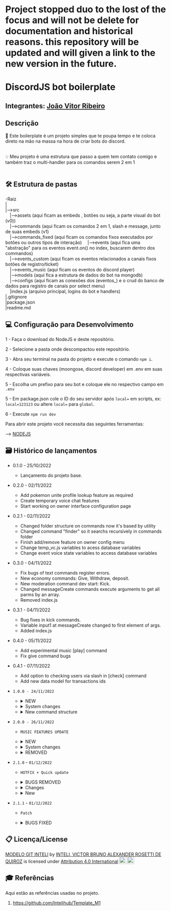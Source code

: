 # Project stopped duo to the lost of the focus and will not be delete for documentation and historical reasons. this repository will be updated and will given a link to the new version in the future.

# DiscordJS bot boilerplate

## Integrantes: <a href="https://www.linkedin.com/in/joao-vitor-ribeiro-de-lima-dev/">João Vitor Ribeiro</a>

## Descrição
📜 Este boilerplate é um projeto simples que te poupa tempo e te coloca direto na mão na massa na hora de criar bots do discord.
<br><br>

💡 Meu projeto é uma estrutura que passo a quem tem contato comigo e também traz o multi-handler para os comandos serem 2 em 1
<br><br>
## 🛠 Estrutura de pastas
-Raiz<br>
|<br>
|-->src<br>
  &emsp;|-->assets (aqui ficam as embeds , botões ou seja, a parte visual do bot (v0))<br>
  &emsp;|-->commands (aqui ficam os comandos 2 em 1, slash e message, junto de suas embeds (v1)<br>
  &emsp;|-->commands_fixed (aqui ficam os comandos fixos executados por botões ou outros tipos de interação)
  &emsp;|-->events (aqui fica uma "abstração" para os eventos event.on() no index, buscarem dentro dos commandos)<br>
  &emsp;|-->events_custom (aqui ficam os eventos relacionados a canais fixos botões de registro/ticket) <br>
  &emsp;|-->events_music (aqui ficam os eventos do discord player) <br>
  &emsp;|-->models (aqui fica a estrutura de dados do bot na mongodb) <br>
  &emsp;|-->configs (aqui ficam as conexões dos (eventos_<evento>) e o crud do banco de dados para registro de canais por select menu) <br>
  &emsp;|index.js (arquivo principal, logins do bot e handlers)<br>
|.gitignore<br>
|package.json<br>
|readme.md<br>

## 💻 Configuração para Desenvolvimento

1 - Faça o download do NodeJS e deste repositório.

2 - Selecione a pasta onde descompactou este repositório.

3 - Abra seu terminal na pasta do projeto e execute o comando `npm i`.

4 - Coloque suas chaves (moongose, discord developer) em .env em suas respectivas variáveis.

5 - Escolha um prefixo para seu bot e coloque ele no respectivo campo em `.env`

5 - Em package.json cole o ID do seu servidor após `local=` em scripts, ex: `local=123123` ou altere `local=` para `global`.

6 - Execute `npm run dev`

Para abrir este projeto você necessita das seguintes ferramentas:

--> <a href="nodejs.org"> NODEJS </a>

## 🗃 Histórico de lançamentos

* 0.1.0 - 25/10/2022
    * Lançamento do projeto base.
* 0.2.0 - 02/11/2022
    * Add pokemon unite profile lookup feature as required
    * Create temporary voice chat features
    * Start working on owner interface configuration page
* 0.2.1 - 02/11/2022
    * Changed folder structure on commands now it's based by utility
    * Changed command "finder" so it searchs recursively in commands folder
    * Finish add/remove feature on owner config menu
    * Change temp_vc.js variables to acess database variables
    * Change event voice state variables to access database variables
* 0.3.0 - 04/11/2022
    * Fix bugs of text commands register errors.
    * New economy commands: Give, Withdraw, deposit.
    * New moderation command dev start: Kick.
    * Changed messageCreate commands execute arguments to get all parms by an array.
    * Removed index.js
* 0.3.1 - 04/11/2022
    * Bug fixes in kick commands.
    * Variable input1 at messageCreate changed to first element of args.
    * Added index.js
* 0.4.0 - 05/11/2022
    * Add experimental music [play] command
    * Fix give command bugs
* 0.4.1 - 07/11/2022
    * Add option to checking users via slash in [check] command
    * Add new data model for transactions ids
* `1.0.0 - 24/11/2022`
    * <details><summary>NEW</summary>

        * Tickets command added at config.js
        * Model for perks creation
        * Rob command
        * Music commands: [STOP, SKIP, SHUFFLE, QUEUE]
    * <details><summary>System changes</summary>

        * Code refactored in general
        * `crud folder created` inside configs for CRUD commands.
        * `Commands_fixed && events_custom folders` created for holding fixed commands, like ticket button.
        * Now index.js `exports` the client
        * Now command loader ignores "_embeds.js" files
        * Economy embeds changed
        * Daily command now adds to wallet instead of Bank
        * Perks, Transactions, guilds, User `schemas added/changed`
    * <details><summary>New command structure</summary>

        * Recomended to use new structure for new commands: `New folder` using the `command name` with a `'_embeds.js' file inside` and also a command file that has the same name as the folder.
    </details>
* `2.0.0 - 26/11/2022`
    * `MUSIC FEATURES UPDATE`
    * <details><summary>NEW</summary>

        * Play command added.
        * `Shuffle, queue, pause, stop, skip, loop and pause` commands added.
        * NEW schema for playlists in general.
        * NEW folder `events_music` created for holding all discord-player `music events`.
        * NEW "button" handler created at `interactionCreate` in `events_custom`.
    </details>

    * <details><summary>System changes</summary>

        * `Tickets` events changed according to `fixed buttons rules` and moved to `commands_fixed/ticket`
        * Guild schema changed to hold music features for individual guilds.
        * User schema changed to hold private user music features data.
        * Edited folder `commands_fixed` strucutre for holding all `fixed buttons` commands.
        * old `music` commands refactored.
    </details>

    * <details><summary>REMOVED</summary>

        * `unite_api` deleted.
        * old `music assets` at `assets folder` deleted.
    </details>
* `2.1.0` - `01/12/2022`
    * `HOTFIX + Quick update`
    * <details><summary>BUGS REMOVED</summary>

        * `fixed` music `loop` bug when player is not defined.
        * `fixed` pause and queue slash commands.
        * `fixed` bug when pressing queue button doesn't show the actual queue and just show when using chat input commands
    </details>
       
    * <details><summary>Changes</summary>

        * `Pause-Skip-Stop` commands now requires user to be admin/music owner
        * Play embeds now calc total playlist length and display single songs duration.
        * Queue embeds changed to display how many pages is there.
        * Almost everthing in music changed to `check permissions` before command execution, using `emojis`
    </details>

    * <details><summary>New</summary>

        * New button to change the added song when `play` command is triggered in case added song is wrong.
        * New buttons commands `save` `delete`, to user save current music to database and use later with favorite command.
        * New commands `favorite` `autoplay`
        * New music events `channelEmpty` `queueEnd` that has the same functions as `stop command` but automaticly when event is triggered
        * New file `global_embeds` for embeds that will be used in mutiple cases
        * New `dev` command `button` for testing button emoji preview 
        * New file emojis.js that exports emojis ID to be accessed everywere `doesn't work in embeds if you're not in the CU discord server.`
        * New `Debug` features in `configs/utils` folder for a better console.log view and checking `music` permissions for almost every music command.
    </details>
* `2.1.1` - `01/12/2022`
    * `Patch`
    * <details><summary>BUGS FIXED</summary>

        * `fixed` save command when user has no profile and now strigify data the parse the data to database to prevent error 
        * `fixed` bug that bot doesn't reset the channels that was set to db when disconnecting
    </details>
## 📋 Licença/License

<p xmlns:cc="http://creativecommons.org/ns#" xmlns:dct="http://purl.org/dc/terms/"><a property="dct:title" rel="cc:attributionURL" href="https://github.com/Spidus/Teste_Final_1">MODELO GIT INTELI</a> by <a rel="cc:attributionURL dct:creator" property="cc:attributionName" href="https://www.yggbrasil.com.br/vr">INTELI, VICTOR BRUNO ALEXANDER ROSETTI DE QUIROZ</a> is licensed under <a href="http://creativecommons.org/licenses/by/4.0/?ref=chooser-v1" target="_blank" rel="license noopener noreferrer" style="display:inline-block;">Attribution 4.0 International<img style="height:22px!important;margin-left:3px;vertical-align:text-bottom;" src="https://mirrors.creativecommons.org/presskit/icons/cc.svg?ref=chooser-v1"><img style="height:22px!important;margin-left:3px;vertical-align:text-bottom;" src="https://mirrors.creativecommons.org/presskit/icons/by.svg?ref=chooser-v1"></a></p>

## 🎓 Referências

Aqui estão as referências usadas no projeto.

1. <https://github.com/Intelihub/Template_M1>
